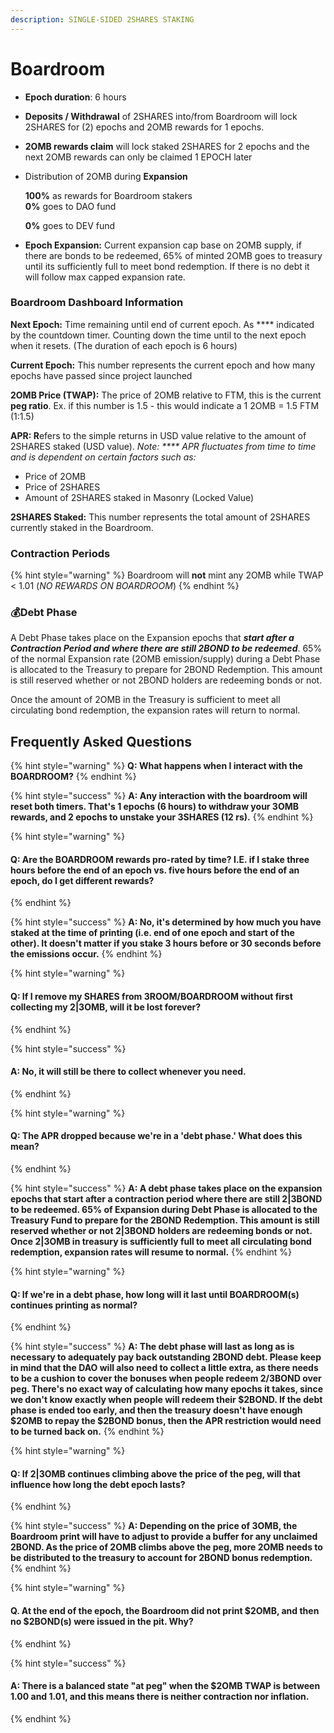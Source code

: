 ```yaml
---
description: SINGLE-SIDED 2SHARES STAKING
---
```


# Boardroom

* **Epoch duration**: 6 hours
* **Deposits / Withdrawal** of 2SHARES into/from Boardroom will lock 2SHARES for (2) epochs and 2OMB rewards for 1 epochs.
* **2OMB rewards claim** will lock staked 2SHARES for 2 epochs and the next 2OMB rewards can only be claimed 1 EPOCH later
*   Distribution of 2OMB during **Expansion**

    **100%** as rewards for Boardroom stakers\
    **0%** goes to DAO fund

    **0%** goes to DEV fund
* **Epoch Expansion:** Current expansion cap base on 2OMB supply, if there are bonds to be redeemed, 65% of minted 2OMB goes to treasury until its sufficiently full to meet bond redemption. If there is no debt it will follow max capped expansion rate.

### Boardroom Dashboard Information <a href="#masonry-ui-available-information" id="masonry-ui-available-information"></a>

**Next Epoch:** Time remaining until end of current epoch. As \*\*\*\* indicated by the countdown timer. Counting down the time until to the next epoch when it resets. (The duration of each epoch is 6 hours)

**Current Epoch:** This number represents the current epoch and how many epochs have passed since project launched

**2OMB Price (TWAP):** The price of 2OMB relative to FTM, this is the current **peg ratio**. Ex. if this number is 1.5 - this would indicate a 1 2OMB = 1.5 FTM (1:1.5)

**APR: R**efers to the simple returns in USD value relative to the amount of 2SHARES staked (USD value). _Note: \*\*\*\* APR fluctuates from time to time and is dependent on certain factors such as:_

* Price of 2OMB
* Price of 2SHARES
* Amount of 2SHARES staked in Masonry (Locked Value)

**2SHARES Staked:** This number represents the total amount of 2SHARES currently staked in the Boardroom.

### Contraction Periods <a href="#masonry-on-contraction-periods" id="masonry-on-contraction-periods"></a>

{% hint style="warning" %}
Boardroom will **not** mint any 2OMB while TWAP < 1.01 (_NO REWARDS ON BOARDROOM_)
{% endhint %}

### :moneybag:Debt Phase <a href="#masonry-on-debt-phase" id="masonry-on-debt-phase"></a>

A Debt Phase takes place on the Expansion epochs that _**start after a**_ _**Contraction Period and where there are still 2BOND to be redeemed**_. 65% of the normal Expansion rate (2OMB emission/supply) during a Debt Phase is allocated to the Treasury to prepare for 2BOND Redemption. This amount is still reserved whether or not 2BOND holders are redeeming bonds or not.

Once the amount of 2OMB in the Treasury is sufficient to meet all circulating bond redemption, the expansion rates will return to normal.

## Frequently Asked Questions

{% hint style="warning" %}
**Q: What happens when I interact with the BOARDROOM?**
{% endhint %}

{% hint style="success" %}
**A: Any interaction with the boardroom will reset both timers. That's 1 epochs (6 hours) to withdraw your 3OMB rewards, and 2 epochs to unstake your 3SHARES (12 rs).**
{% endhint %}



{% hint style="warning" %}
#### **Q: Are the BOARDROOM rewards pro-rated by time? I.E. if I stake three hours before the end of an epoch vs. five hours before the end of an epoch, do I get different rewards?**
{% endhint %}

{% hint style="success" %}
**A: No, it's determined by how much you have staked at the time of printing (i.e. end of one epoch and start of the other). It doesn't matter if you stake 3 hours before or 30 seconds before the emissions occur.**
{% endhint %}



{% hint style="warning" %}
#### Q: If I remove my SHARES from 3ROOM/BOARDROOM without first collecting my 2|3OMB, will it be lost forever?&#x20;
{% endhint %}

{% hint style="success" %}
#### **A: No, it will still be there to collect whenever you need.**
{% endhint %}



{% hint style="warning" %}
#### Q: The APR dropped because we're in a 'debt phase.' What does this mean?
{% endhint %}

{% hint style="success" %}
**A: A debt phase takes place on the expansion epochs that start after a contraction period where there are still 2|3BOND to be redeemed. 65% of Expansion during Debt Phase is allocated to the Treasury Fund to prepare for the 2BOND Redemption. This amount is still reserved whether or not 2|3BOND holders are redeeming bonds or not. Once 2|3OMB in treasury is sufficiently full to meet all circulating bond redemption, expansion rates will resume to normal.**
{% endhint %}



{% hint style="warning" %}
#### Q: If we're in a debt phase, how long will it last until BOARDROOM(s) continues printing as normal?
{% endhint %}

{% hint style="success" %}
**A: The debt phase will last as long as is necessary to adequately pay back outstanding 2BOND debt. Please keep in mind that the DAO will also need to collect a little extra, as there needs to be a cushion to cover the bonuses when people redeem 2/3BOND over peg.  There's no exact way of calculating how many epochs it takes, since we don't know exactly when people will redeem their $2BOND. If the debt phase is ended too early, and then the treasury doesn't have enough $2OMB to repay the $2BOND bonus, then the APR restriction would need to be turned back on.**
{% endhint %}



{% hint style="warning" %}
#### Q: If 2|3OMB continues climbing above the price of the peg, will that influence how long the debt epoch lasts?
{% endhint %}

{% hint style="success" %}
**A: Depending on the price of 3OMB, the Boardroom print will have to adjust to provide a buffer for any unclaimed 2BOND. As the price of 2OMB climbs above the peg, more 2OMB needs to be distributed to the treasury to account for 2BOND bonus redemption.**
{% endhint %}



{% hint style="warning" %}
#### Q. At the end of the epoch, the Boardroom did not print $2OMB, and then no $2BOND(s) were issued in the pit. Why?
{% endhint %}

{% hint style="success" %}
#### **A: There is a balanced state "at peg" when the $2OMB TWAP is between 1.00 and 1.01, and this means there is neither contraction nor inflation.**
{% endhint %}
